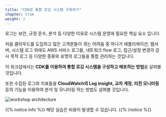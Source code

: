 ```yaml
---
title: "CDK로 통합 로깅 시스템 구축하기"
chapter: true
weight: 1
---
```


로그는 보안, 규정 준수, 분석 등 다양한 이유로 시스템 운영에 필요한 핵심 요소 입니다.

처음 클라우드를 도입하고 많은 고객분들이 겪는 어려움 중 하나가
애플리케이션, 웹서버, 시스템 로그 외에도 AWS 서비스 로그들, 네트워크 flow 로그, 접근/설정 변경의 감사 목적 로그 등 다양한 종류와 포멧의 로그들을 통합 관리하는 것입니다.

이 워크샵에서는 **CDK를 이용하여 통합 로깅 시스템을 구성하고 배포하는 방법**을 살펴볼 것입니다.

또한 수집된 로그와 지표들을 **CloudWatch의 Log insight, 교차 계정, 리전 모니터링** 등의 기능을 이용하여 분석 및 모니터링 하는 방법도 살펴볼 것입니다.

![workshop architecture](/images/overview/architecture.png)



{{% notice info %}}
해당 실습은 비용이 발생할 수 있습니다.
{{% /notice %}}

